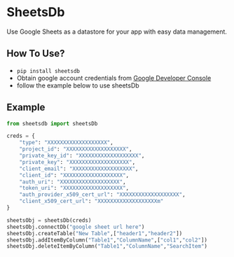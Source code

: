 # SheetsDb
Use Google Sheets as a datastore for your app with easy data management.

## How To Use?
- `pip install sheetsdb`
- Obtain google account credentials from [Google Developer Console](https://console.developers.google.com/project)
- follow the example below to use sheetsDb

## Example
```python
from sheetsdb import sheetsDb

creds = {
    "type": "XXXXXXXXXXXXXXXXXXX",
    "project_id": "XXXXXXXXXXXXXXXXXXX",
    "private_key_id": "XXXXXXXXXXXXXXXXXXX",
    "private_key": "XXXXXXXXXXXXXXXXXXX",
    "client_email": "XXXXXXXXXXXXXXXXXXX",
    "client_id": "XXXXXXXXXXXXXXXXXXX",
    "auth_uri": "XXXXXXXXXXXXXXXXXXX",
    "token_uri": "XXXXXXXXXXXXXXXXXXX",
    "auth_provider_x509_cert_url": "XXXXXXXXXXXXXXXXXXX",
    "client_x509_cert_url": "XXXXXXXXXXXXXXXXXXXm"
}

sheetsObj = sheetsDb(creds)
sheetsObj.connectDb("google sheet url here")
sheetsObj.createTable("New Table",["header1","header2"])
sheetsObj.addItemByColumn("Table1","ColumnName",["col1","col2"])
sheetsObj.deleteItemByColumn("Table1","ColumnName","SearchItem")
```
